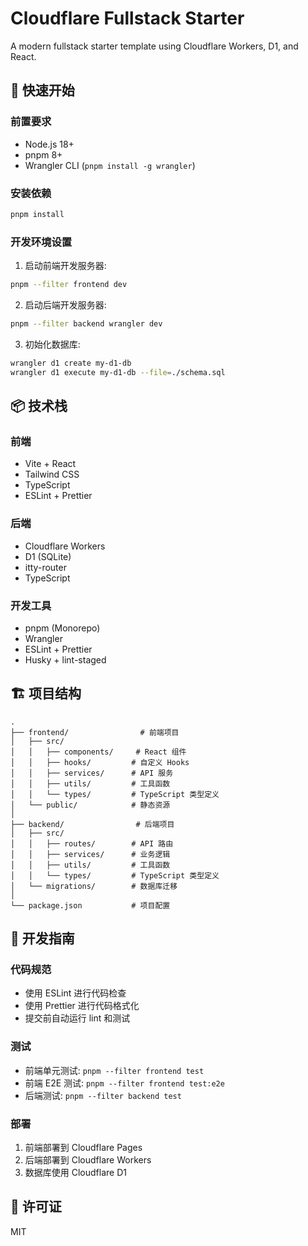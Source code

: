 # Cloudflare Fullstack Starter

A modern fullstack starter template using Cloudflare Workers, D1, and React.

## 🚀 快速开始

### 前置要求
- Node.js 18+
- pnpm 8+
- Wrangler CLI (`pnpm install -g wrangler`)

### 安装依赖
```bash
pnpm install
```

### 开发环境设置

1. 启动前端开发服务器:
```bash
pnpm --filter frontend dev
```

2. 启动后端开发服务器:
```bash
pnpm --filter backend wrangler dev
```

3. 初始化数据库:
```bash
wrangler d1 create my-d1-db
wrangler d1 execute my-d1-db --file=./schema.sql
```

## 📦 技术栈

### 前端
- Vite + React
- Tailwind CSS
- TypeScript
- ESLint + Prettier

### 后端
- Cloudflare Workers
- D1 (SQLite)
- itty-router
- TypeScript

### 开发工具
- pnpm (Monorepo)
- Wrangler
- ESLint + Prettier
- Husky + lint-staged

## 🏗️ 项目结构

```
.
├── frontend/                # 前端项目
│   ├── src/
│   │   ├── components/     # React 组件
│   │   ├── hooks/         # 自定义 Hooks
│   │   ├── services/      # API 服务
│   │   ├── utils/         # 工具函数
│   │   └── types/         # TypeScript 类型定义
│   └── public/            # 静态资源
│
├── backend/                # 后端项目
│   ├── src/
│   │   ├── routes/        # API 路由
│   │   ├── services/      # 业务逻辑
│   │   ├── utils/         # 工具函数
│   │   └── types/         # TypeScript 类型定义
│   └── migrations/        # 数据库迁移
│
└── package.json           # 项目配置
```

## 🔧 开发指南

### 代码规范
- 使用 ESLint 进行代码检查
- 使用 Prettier 进行代码格式化
- 提交前自动运行 lint 和测试

### 测试
- 前端单元测试: `pnpm --filter frontend test`
- 前端 E2E 测试: `pnpm --filter frontend test:e2e`
- 后端测试: `pnpm --filter backend test`

### 部署
1. 前端部署到 Cloudflare Pages
2. 后端部署到 Cloudflare Workers
3. 数据库使用 Cloudflare D1

## 📝 许可证

MIT

